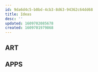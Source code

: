 ```yaml
---
id: 9da6d4c5-b0bd-4cb3-8d63-94362c64dd68
title: Ideas
desc: ''
updated: 1609702085678
created: 1609701979868
---
```


## ART



## APPS